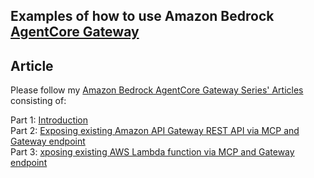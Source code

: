## Examples of how to use Amazon Bedrock [AgentCore Gateway](https://docs.aws.amazon.com/bedrock-agentcore/latest/devguide/gateway.html)


## Article 

Please follow my [Amazon Bedrock AgentCore Gateway Series' Articles](https://dev.to/vkazulkin/series/32759) consisting of:  

Part 1: [Introduction](https://dev.to/aws-heroes/amazon-bedrock-agentcore-gateway-part-1-introduction-1pjl)  
Part 2: [Exposing existing Amazon API Gateway REST API via MCP and Gateway endpoint ](https://dev.to/aws-heroes/amazon-bedrock-agentcore-gateway-part-2-exposing-existing-amazon-api-gateway-rest-api-via-mcp-and-4458)    
Part 3: [xposing existing AWS Lambda function via MCP and Gateway endpoint ](https://dev.to/aws-heroes/amazon-bedrock-agentcore-gateway-part-3-exposing-existing-aws-lambda-function-via-mcp-and-gateway-2ga)    


